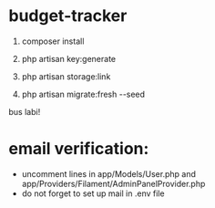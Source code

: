 # budget-tracker

1. composer install

2. php artisan key:generate

3. php artisan storage:link

4. php artisan migrate:fresh --seed

bus labi!


#  email verification:
- uncomment lines in app/Models/User.php and app/Providers/Filament/AdminPanelProvider.php
- do not forget to set up mail in .env file
